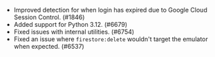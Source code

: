 - Improved detection for when login has expired due to Google Cloud Session Control. (#1846)
- Added support for Python 3.12. (#6679)
- Fixed issues with internal utilities. (#6754)
- Fixed an issue where `firestore:delete` wouldn't target the emulator when expected. (#6537)
